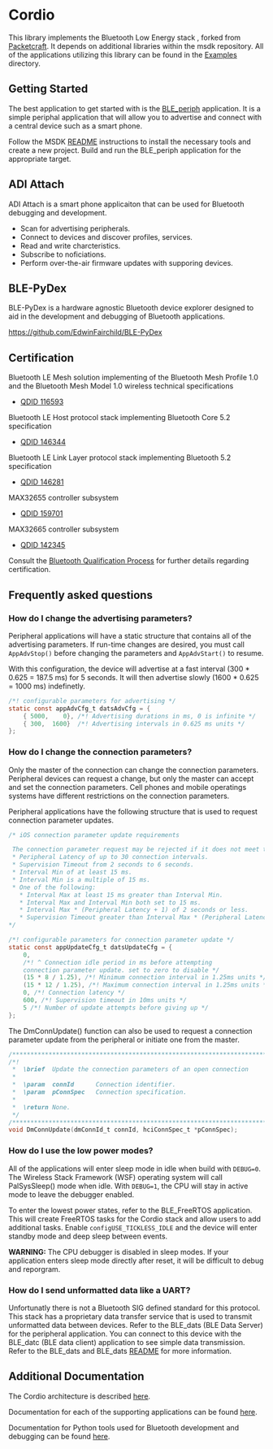 # Cordio
This library implements the Bluetooth Low Energy stack , forked from [Packetcraft](https://github.com/packetcraft-inc/stacks). It depends on additional libraries within the msdk repository. All of the applications utilizing this library can be found in the [Examples](../../Examples) directory.

## Getting Started
The best application to get started with is the [BLE_periph](docs/Applications/BLE_periph.md) application. It is a simple periphal application that will allow you to advertise and connect with a central device such as a smart phone. 

Follow the MSDK [README](../../README.md) instructions to install the necessary tools and create a new project. Build and run the BLE_periph application for the appropriate target.

## ADI Attach
ADI Attach is a smart phone applicaiton that can be used for Bluetooth debugging and development.
* Scan for advertising peripherals.
* Connect to devices and discover profiles, services.
* Read and write charcteristics.
* Subscribe to noficiations.
* Perform over-the-air firmware updates with supporing devices. 

## BLE-PyDex
BLE-PyDex is a hardware agnostic Bluetooth device explorer designed to aid in the development and debugging of Bluetooth applications.

https://github.com/EdwinFairchild/BLE-PyDex

## Certification

Bluetooth LE Mesh solution implementing of the Bluetooth Mesh Profile 1.0 and the Bluetooth Mesh Model 1.0 wireless technical specifications

* [QDID 116593](https://launchstudio.bluetooth.com/ListingDetails/66212)

Bluetooth LE Host protocol stack implementing Bluetooth Core 5.2 specification

* [QDID 146344](https://launchstudio.bluetooth.com/ListingDetails/103670)

Bluetooth LE Link Layer protocol stack implementing Bluetooth 5.2 specification

* [QDID 146281](https://launchstudio.bluetooth.com/ListingDetails/103599)

MAX32655 controller subsystem

* [QDID 159701](https://launchstudio.bluetooth.com/ListingDetails/119468)

MAX32665 controller subsystem

* [QDID 142345](https://launchstudio.bluetooth.com/ListingDetails/98880)

Consult the [Bluetooth Qualification Process](https://www.bluetooth.com/develop-with-bluetooth/qualification-listing) for further details regarding certification.

## Frequently asked questions

### How do I change the advertising parameters?
Peripheral applications will have a static structure that contains all of the advertising parameters. If run-time changes are desired, you must call ```AppAdvStop()``` before changing the parameters and ```AppAdvStart()``` to resume.


With this configuration, the device will advertise at a fast interval (300 * 0.625 = 187.5 ms) for 5 seconds. It will then advertise slowly (1600 * 0.625 = 1000 ms) indefinetly. 
``` c
/*! configurable parameters for advertising */
static const appAdvCfg_t datsAdvCfg = {
    { 5000,    0}, /*! Advertising durations in ms, 0 is infinite */
    { 300,  1600}  /*! Advertising intervals in 0.625 ms units */
};
```

### How do I change the connection parameters?
Only the master of the connection can change the connection parameters. Peripheral devices can request a change, but only the master can accept and set the connection parameters. Cell phones and mobile operatings systems have different restrictions on the connection parameters.

Peripheral applications have the following structure that is used to request connection parameter updates. 

```c
/* iOS connection parameter update requirements

 The connection parameter request may be rejected if it does not meet the following guidelines:
 * Peripheral Latency of up to 30 connection intervals.
 * Supervision Timeout from 2 seconds to 6 seconds.
 * Interval Min of at least 15 ms.
 * Interval Min is a multiple of 15 ms.
 * One of the following:
   * Interval Max at least 15 ms greater than Interval Min.
   * Interval Max and Interval Min both set to 15 ms.
   * Interval Max * (Peripheral Latency + 1) of 2 seconds or less.
   * Supervision Timeout greater than Interval Max * (Peripheral Latency + 1) * 3.
*/

/*! configurable parameters for connection parameter update */
static const appUpdateCfg_t datsUpdateCfg = {
    0,
    /*! ^ Connection idle period in ms before attempting
    connection parameter update. set to zero to disable */
    (15 * 8 / 1.25), /*! Minimum connection interval in 1.25ms units */
    (15 * 12 / 1.25), /*! Maximum connection interval in 1.25ms units */
    0, /*! Connection latency */
    600, /*! Supervision timeout in 10ms units */
    5 /*! Number of update attempts before giving up */
};
```
The DmConnUpdate() function can also be used to request a connection parameter update from the peripheral or initiate one from the master.

```c
/*************************************************************************************************/
/*!
 *  \brief  Update the connection parameters of an open connection
 *
 *  \param  connId      Connection identifier.
 *  \param  pConnSpec   Connection specification.
 *
 *  \return None.
 */
/*************************************************************************************************/
void DmConnUpdate(dmConnId_t connId, hciConnSpec_t *pConnSpec);
```

### How do I use the low power modes?
All of the applications will enter sleep mode in idle when build with ```DEBUG=0```. The Wireless Stack Framework (WSF) operating system will call PalSysSleep() mode when idle. With ```DEBUG=1```, the CPU will stay in active mode to leave the debugger enabled.

To enter the lowest power states, refer to the BLE_FreeRTOS application. This will create FreeRTOS tasks for the Cordio stack and allow users to add additional tasks. Enable ```configUSE_TICKLESS_IDLE``` and the device will enter standby mode and deep sleep between events.

**WARNING:** The CPU debugger is disabled in sleep modes. If your application enters sleep mode directly after reset, it will be difficult to debug and reporgram.

### How do I send unformatted data like a UART?
Unfortunatly there is not a Bluetooth SIG defined standard for this protocol. This stack has a proprietary data transfer service that is used to transmit unformatted data between devices. Refer to the BLE_dats (BLE Data Server) for the peripheral application. You can connect to this device with the BLE_datc (BLE data client) application to see simple data transmission. Refer to the BLE_dats and BLE_dats [README](docs/Applications/BLE_datc_dats.md) for more information.

## Additional Documentation
The Cordio architecture is described [here](docs/ARCHITECTURE.md). 

Documentation for each of the supporting applications can be found [here](docs/Applications).

Documentation for Python tools used for Bluetooth development and debugging can be found [here](../../Tools/Bluetooth/README.md).
